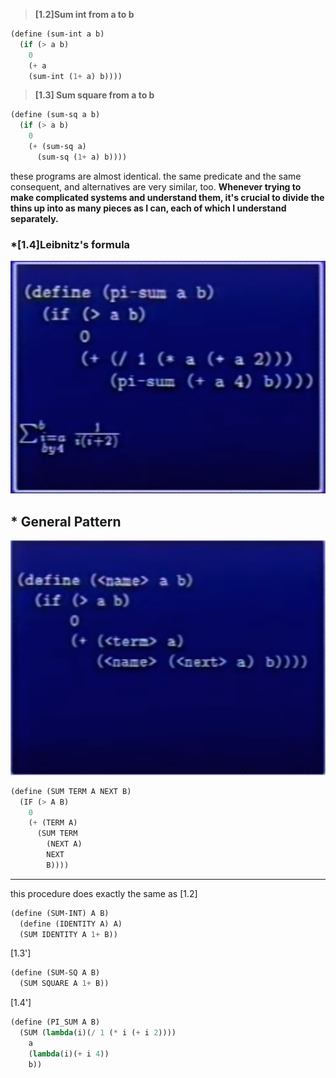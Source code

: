 > **[1.2]Sum int from a to b**
```lisp
(define (sum-int a b) 
  (if (> a b)
    0
    (+ a 
    (sum-int (1+ a) b))))
``` 

> **[1.3] Sum square from a to b** 
```lisp
(define (sum-sq a b)
  (if (> a b)
    0
    (+ (sum-sq a)
      (sum-sq (1+ a) b))))
```

these programs are almost identical. the same predicate and the same consequent, and alternatives are very similar, too.
**Whenever trying to make complicated systems and understand them, it's crucial to divide the thins up into as many pieces as I can, each of which I understand separately.**


### *[1.4]Leibnitz's formula
<img src="./table_2a_1.png" />

## * General Pattern
<img src="./table_2a_2.png" />

```lisp
(define (SUM TERM A NEXT B)
  (IF (> A B)
    0
    (+ (TERM A)
      (SUM TERM 
        (NEXT A)
        NEXT
        B))))
```

<hr>

this procedure does exactly the same as [1.2]
```lisp
(define (SUM-INT) A B)
  (define (IDENTITY A) A)
  (SUM IDENTITY A 1+ B))
```

[1.3']
```lisp
(define (SUM-SQ A B)
  (SUM SQUARE A 1+ B))
```

[1.4']
```lisp
(define (PI_SUM A B)
  (SUM (lambda(i)(/ 1 (* i (+ i 2))))
    a
    (lambda(i)(+ i 4))
    b))
```